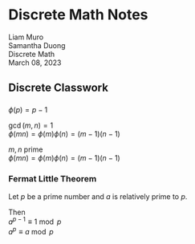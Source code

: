 # Discrete Math Notes

Liam Muro \
Samantha Duong \
Discrete Math \
March 08, 2023


## Discrete Classwork

### 

$\phi (p) = p - 1$

$\gcd(m,n) = 1$ \
$\phi(mn) = \phi(m) \phi(n) = (m - 1) (n - 1)$

$m,n$ prime \
$\phi(mn) = \phi(m) \phi(n) = (m - 1) (n - 1)$

### Fermat Little Theorem

Let $p$ be a prime number and $a$ is relatively prime to $p$.

Then \
$a^{p-1} \equiv 1 \bmod{p}$ \
$a^{p} \equiv a \bmod{p}$


